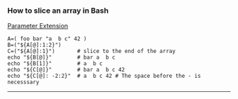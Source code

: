 ### How to slice an array in Bash
[Parameter Extension](https://www.gnu.org/software/bash/manual/bash.html#Shell-Parameter-Expansion)

```
A=( foo bar "a  b c" 42 )
B=("${A[@]:1:2}")
C=("${A[@]:1}")       # slice to the end of the array
echo "${B[@]}"        # bar a  b c
echo "${B[1]}"        # a  b c
echo "${C[@]}"        # bar a  b c 42
echo "${C[@]: -2:2}"  # a  b c 42 # The space before the - is necesssary
```

---
